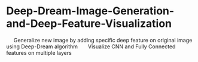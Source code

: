 # Deep-Dream-Image-Generation-and-Deep-Feature-Visualization

    
Generalize new image by adding specific deep feature on original image
using Deep-Dream algorithm
     
Visualize CNN and Fully Connected features on multiple layers


